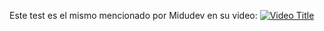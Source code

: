 Este test es el mismo mencionado por Midudev en su video:
[![Video Title](https://img.youtube.com/vi/MmfoLqiu1A0/0.jpg)](https://www.youtube.com/watch?v=MmfoLqiu1A0&t=245s)
